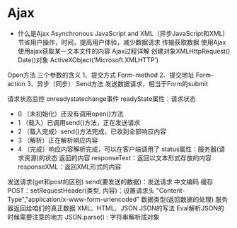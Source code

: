 # Ajax
- 什么是Ajax
	Asynchronous JavaScript and XML（异步JavaScript和XML) 
	节省用户操作，时间，提高用户体验，减少数据请求
传输获取数据
使用Ajax
使用ajax获取某一文本文件的内容
Ajax过程详解
创建对象XMLHttpRequest()
Date()对象
ActiveXObject(‘Microsoft.XMLHTTP’)

Open方法
三个参数的含义
1、提交方式 Form-method
2、提交地址 Form-action
3、异步（同步）
Send方法
发送数据请求，相当于Form的submit

请求状态监控
onreadystatechange事件
readyState属性：请求状态
- 0	（未初始化）还没有调用open()方法
- 1	（载入）已调用send()方法，正在发送请求
- 2	（载入完成）send()方法完成，已收到全部响应内容
- 3	（解析）正在解析响应内容
- 4	（完成）响应内容解析完成，可以在客户端调用了
status属性：服务器(请求资源)的状态
返回的内容
responseText：返回以文本形式存放的内容
responseXML：返回XML形式的内容

发送请求(get和post的区别)
send(要发送的数据)：发送请求
中文编码
缓存
POST：setRequestHeader(类型, 内容)：设置请求头
"Content-Type","application/x-www-form-urlencoded”
数据类型(返回数据的处理)
服务器返回给咱们的真正数据
XML、HTML、JSON
JSON的写法
Eval解析JSON的时候需要注意的地方
JSON.parse() : 字符串解析成对象
